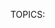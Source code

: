 TOPICS: <script>

# `<script>`

**HTML`<script>`元素** 用于嵌入或引用可执行代码；通常用于嵌入或引用JavaScript代码。 `<script>`元素也可以与其他语言一起使用，例如WebGL的GLSL着色器编程语言。

|  |  |
| :-- | :-- |
| **内容分类** | 元数据内容，流内容，短语内容. |
| **允许的内容** | 动态脚本，例如text/javascript. |
| **标签遗漏** | 无，开始标签和结束标签都是必需的. |
| **允许的父元素** | 接受元数据内容的任何元素，或接受短语内容的任何元素. |
| **允许的 ARIA 角色** | 角色无 |
| **DOM 接口** | `HTMLScriptElement` |

## 属性

此元素包括[全局属性](https://wiki.developer.mozilla.org/en-US/docs/HTML/Global_attributes).

| 属性 | 描述 |
| :-- | :-- |
| `async` | 这是一个布尔型属性，指示浏览器应尽可能地异步加载脚本。<br> **错误：** 如果不存在`src`属性（即内联脚本），则不得使用此属性。 如果在这种情况下将其包括在内，它将不起作用。<br>浏览器通常会假定最坏的情况，并在HTML解析期间同步加载脚本（即`async="false"`）。<br>动态插入的脚本（使用 默认情况下，`document.createElement()`异步加载，因此要打开同步加载（即脚本以插入顺序加载），请设置`async="false"`。<br>有关浏览器支持的说明，请参见浏览器兼容性。另请参见asm.js的异步脚本 |
| `crossorigin` | 对于不通过标准CORS检查的脚本，普通脚本元素将最少的信息传递给`window.onerror`。 要允许对使用单独域的静态媒体进行站点的错误记录，请使用此属性。 有关其有效参数的更多描述性说明，请参见CORS设置属性。|
| `defer` | 此布尔属性设置为向浏览器指示脚本应在文档解析后但在触发`DOMContentLoaded`之前执行。具有`defer`属性的脚本将阻止`DOMContentLoaded`事件的发生。 触发，直到脚本加载并完成评估。<br> **错误：** 如果不存在`src`属性（例如，对于内联脚本），则不得使用此属性，在这种情况下，它将无效。 要对动态插入的脚本实现类似的效果，请改用`async="false”`。 具有`defer`属性的脚本将按照它们在文档中出现的顺序执行。
| `integrity` | 此属性包含内联元数据，用户代理可使用这些内联元数据来验证获取的资源是否已交付而没有意外的操作。 请参阅子资源完整性。
| `nomodule` | 设置此布尔属性是为了指示该脚本不应在支持ES2015模块的浏览器中执行-实际上，该属性可用于向不支持模块化JavaScript代码的旧版浏览器提供后备脚本。
| `nonce` | 加密随机数（一次使用的数字），用于将script-src Content-Security-Policy中的内联脚本列入白名单。 服务器每次发送策略时都必须生成一个唯一的随机数值。 提供一个无法猜测的随机数非常重要，因为绕开资源策略是微不足道的。 |
| `referrerpolicy` | 指示在获取脚本或脚本获取的资源时发送哪个引荐来源网址：<br>`no-referrer`：不会发送`Referer`标头。<br>`no-referrer-when-downgrade`（默认设置）：`Referer`标头不会发送到没有TLS（HTTPS）的来源。<br>`origin`：发送的引荐来源将限于引荐页的来源：其方案，主机和端口。<br >`origin-when-cross-origin`：发送到其他来源的引荐来源网址仅限于方案，主机和端口。 <br>`same-origin`：将发送相同来源的引荐来源网址，但跨域请求将不包含引荐来源信息。<br>`strict-origin`：仅当协议安全级别保持不变（例如HTTPS→HTTPS）但不将其发送到安全性较低的目的地（例如HTTPS→HTTP）时，将文档的原始位置作为引荐来源发送。<br> `strict-origin- when-cross-origin`：在执行相同来源请求时发送完整的URL，但仅在协议安全级别保持不变（例如HTTPS→HTTPS）时发送来源，不向安全性较低的目标发送任何头（例如HTTPS→HTTP）。<br>`unsafe-url`：引荐来源网址将包含来源和路径（但不包括片段，密码或用户名）。此值是不安全的，因为它将泄漏源和从受TLS保护的资源到不安全源的路径。<br> **注意：** 空字符串值（`""`）既是默认值，又是后备值不支持`referrerpolicy`。如果未在`<script>`元素上明确指定`referrerpolicy`，则它将采用更高级别的引荐来源网址策略，即在整个文档或域上设置一个。如果没有更高级别的策略，则将空字符串视为等同于`no-referrer-when-downgrade`。 |
| `src` | 此属性指定外部脚本的URI。 <br> **错误：** 如果`script`元素指定了`src`属性，则不应在其TOPICS中嵌入脚本。 它可能导致意外行为。 意外的行为是因为只有`src`属性中引用的文件中的JavaScript才会添加到HTML页面。|
| `type` | 此属性指示所表示的脚本的类型。 此属性的值将属于以下类别之一:<br>1、**省略或JavaScript MIME类型**：这表示脚本是JavaScript。 HTML5规范敦促作者忽略该属性，而不是提供冗余的MIME类型。在早期的浏览器中,这标识了嵌入式或导入的脚本语言（通过src属性）。 规范中列出了JavaScript MIME类型。<br>2、**module**：使代码被视为JavaScript模块。 脚本内容的处理不受`charset`和`Defer`属性的影响。 有关使用“模块”的信息，请参见我们的JavaScript模块指南。<br>3、**任何其他值**：嵌入的内容被视为一个数据块，浏览器将不对其进行处理。 开发人员必须使用不是JavaScript MIME类型的有效MIME类型来表示数据块。 `src`属性将被忽略。|

!!! warn "Don't try this at home"
    注意：在Firefox中，您可以通过在type属性中包含非标准的`version`参数来指定`<script>`元素中包含的JavaScript版本-
    例如`type ="text/javascript; version = 1.8"`。 。 Firefox 59中已将其删除（请参见Bug 1428745）。

## 笔记

在浏览器继续解析页面之前，将立即获取并执行不具有“ async”，“ defer”]或“ type =“ module”`属性的脚本以及内联脚本。

该脚本应该以`text/javascript` MIME类型提供，但是浏览器比较宽松，只有在脚本以图像类型（`image/*`）提供服务时，浏览器才会被阻止；
视频类型（`video/*`）；音频（`audio/*`）类型； 或`text/csv`。 如果脚本被阻止，则向该元素发送一个“错误”，否则，将发送一个“加载”事件。

## 示例

### 基本用法

这些示例说明了如何在HTML4和HTML5中使用`<script>`元素导入脚本。

```html
<!-- HTML4 -->
<script type="text/javascript" src="javascript.js"></script>

<!-- HTML5 -->
<script src="javascript.js"></script>
```

### 模块后备

支持`type`属性的`module`值的浏览器将忽略任何具有`nomodule`属性的脚本。 这使您可以使用模块脚本，同时还为不支持的浏览器提供带有`nomodule`标记的后备脚本。

```html
<script type="module" src="main.js"></script>
<script nomodule src="fallback.js"></script>
```
